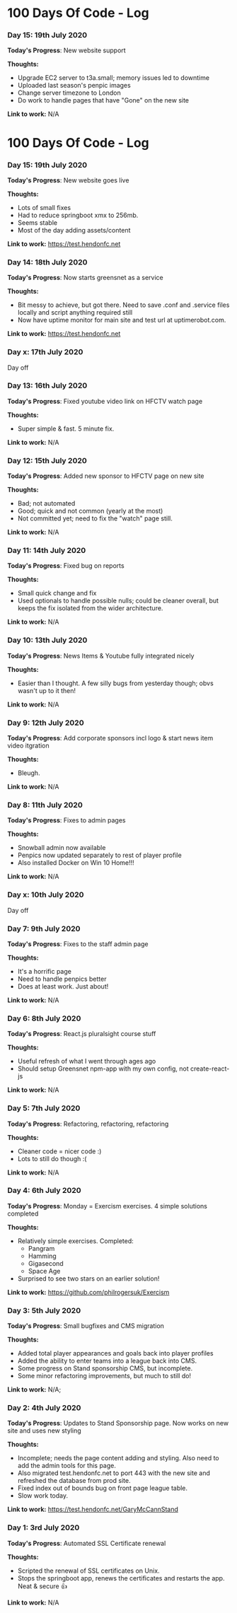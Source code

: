 # 100 Days Of Code - Log


### Day 15: 19th July 2020

**Today's Progress**: New website support

**Thoughts:** 
- Upgrade EC2 server to t3a.small; memory issues led to downtime
- Uploaded last season's penpic images
- Change server timezone to London
- Do work to handle pages that have "Gone" on the new site

**Link to work:** N/A

# 100 Days Of Code - Log

### Day 15: 19th July 2020

**Today's Progress**: New website goes live

**Thoughts:** 
- Lots of small fixes
- Had to reduce springboot xmx to 256mb.
- Seems stable
- Most of the day adding assets/content

**Link to work:** https://test.hendonfc.net

### Day 14: 18th July 2020

**Today's Progress**: Now starts greensnet as a service

**Thoughts:** 
- Bit messy to achieve, but got there. Need to save .conf and .service files locally and script anything required still
- Now have uptime monitor for main site and test url at uptimerobot.com.

**Link to work:** https://test.hendonfc.net

### Day x: 17th July 2020

Day off

### Day 13: 16th July 2020

**Today's Progress**: Fixed youtube video link on HFCTV watch page

**Thoughts:** 
- Super simple & fast. 5 minute fix.

**Link to work:** N/A

### Day 12: 15th July 2020

**Today's Progress**: Added new sponsor to HFCTV page on new site

**Thoughts:** 
- Bad; not automated
- Good; quick and not common (yearly at the most)
- Not committed yet; need to fix the "watch" page still.

**Link to work:** N/A


### Day 11: 14th July 2020

**Today's Progress**: Fixed bug on reports

**Thoughts:** 
- Small quick change and fix
- Used optionals to handle possible nulls; could be cleaner overall, but keeps the fix isolated from the wider architecture.

**Link to work:** N/A

### Day 10: 13th July 2020

**Today's Progress**: News Items & Youtube fully integrated nicely

**Thoughts:** 
- Easier than I thought. A few silly bugs from yesterday though; obvs wasn't up to it then!

**Link to work:** N/A

### Day 9: 12th July 2020

**Today's Progress**: Add corporate sponsors incl logo & start news item video itgration 

**Thoughts:** 
- Bleugh.

**Link to work:** N/A


### Day 8: 11th July 2020

**Today's Progress**: Fixes to admin pages

**Thoughts:** 
- Snowball admin now available
- Penpics now updated separately to rest of player profile
- Also installed Docker on Win 10 Home!!!

**Link to work:** N/A


### Day x: 10th July 2020

Day off

### Day 7: 9th July 2020

**Today's Progress**: Fixes to the staff admin page

**Thoughts:** 
- It's a horrific page
- Need to handle penpics better
- Does at least work. Just about!

**Link to work:** N/A


### Day 6: 8th July 2020

**Today's Progress**: React.js pluralsight course stuff

**Thoughts:** 
- Useful refresh of what I went through ages ago
- Should setup Greensnet npm-app with my own config, not create-react-js

**Link to work:** N/A



### Day 5: 7th July 2020

**Today's Progress**: Refactoring, refactoring, refactoring

**Thoughts:** 
- Cleaner code = nicer code :)
- Lots to still do though :(

**Link to work:** N/A


### Day 4: 6th July 2020

**Today's Progress**: Monday = Exercism exercises. 4 simple solutions completed

**Thoughts:** 
- Relatively simple exercises. Completed:
  - Pangram
  - Hamming
  - Gigasecond
  - Space Age
- Surprised to see two stars on an earlier solution!

**Link to work:** https://github.com/philrogersuk/Exercism


### Day 3: 5th July 2020

**Today's Progress**: Small bugfixes and CMS migration

**Thoughts:** 
- Added total player appearances and goals back into player profiles
- Added the ability to enter teams into a league back into CMS.
- Some progress on Stand sponsorship CMS, but incomplete.
- Some minor refactoring improvements, but much to still do!

**Link to work:** N/A;


### Day 2: 4th July 2020

**Today's Progress**: Updates to Stand Sponsorship page. Now works on new site and uses new styling

**Thoughts:** 
- Incomplete; needs the page content adding and styling. Also need to add the admin tools for this page.
- Also migrated test.hendonfc.net to port 443 with the new site and refreshed the database from prod site.
- Fixed index out of bounds bug on front page league table.
- Slow work today.

**Link to work:** https://test.hendonfc.net/GaryMcCannStand


### Day 1: 3rd July 2020

**Today's Progress**: Automated SSL Certificate renewal

**Thoughts:** 
- Scripted the renewal of SSL certificates on Unix.
- Stops the springboot app, renews the certificates and restarts the app. Neat & secure :+1:

**Link to work:** N/A


